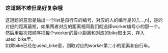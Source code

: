 ### 这道题不难但是好复杂哦
这道题的意思是输出一个list是自行车的编号，对应的人的编号是[0,1,...,n]，是的对应的距离最短，如果两者对应的距离相同我们就选择worker编号小的那一个。  
然后用每次按顺序把每个worker的最小距离和对应的bike取出来，存入used_bike里。  
如果bike已经在used_bike里，则取对应的worker第二小的距离和自行车。